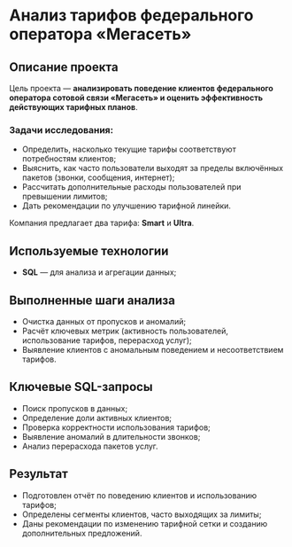# Анализ тарифов федерального оператора «Мегасеть»

## Описание проекта
Цель проекта — **анализировать поведение клиентов федерального оператора сотовой связи «Мегасеть» и оценить эффективность действующих тарифных планов**.

### Задачи исследования:
- Определить, насколько текущие тарифы соответствуют потребностям клиентов;
- Выяснить, как часто пользователи выходят за пределы включённых пакетов (звонки, сообщения, интернет);
- Рассчитать дополнительные расходы пользователей при превышении лимитов;
- Дать рекомендации по улучшению тарифной линейки.

Компания предлагает два тарифа: **Smart** и **Ultra**.

## Используемые технологии
- **SQL** — для анализа и агрегации данных;

## Выполненные шаги анализа
- Очистка данных от пропусков и аномалий;
- Расчёт ключевых метрик (активность пользователей, использование тарифов, перерасход услуг);
- Выявление клиентов с аномальным поведением и несоответствием тарифов.

## Ключевые SQL-запросы
- Поиск пропусков в данных;
- Определение доли активных клиентов;
- Проверка корректности использования тарифов;
- Выявление аномалий в длительности звонков;
- Анализ перерасхода пакетов услуг.

## Результат
- Подготовлен отчёт по поведению клиентов и использованию тарифов;
- Определены сегменты клиентов, часто выходящих за лимиты;
- Даны рекомендации по изменению тарифной сетки и созданию дополнительных предложений.
